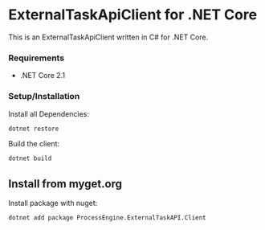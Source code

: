 # ExternalTaskApiClient for .NET Core

This is an ExternalTaskApiClient written in C# for .NET Core.

### Requirements

- .NET Core 2.1

### Setup/Installation

Install all Dependencies:

```bash
dotnet restore
```

Build the client:

```bash
dotnet build
```

## Install from myget.org

Install package with nuget:

```bash
dotnet add package ProcessEngine.ExternalTaskAPI.Client
```
